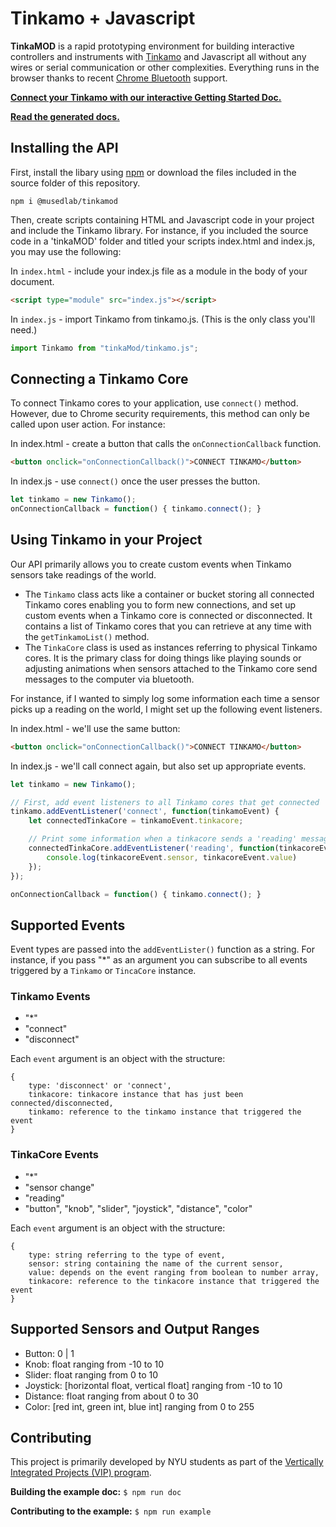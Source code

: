 # Tinkamo + Javascript
**TinkaMOD** is a rapid prototyping environment for building interactive controllers and instruments with [Tinkamo](https://tinkamo.com) and Javascript all without any wires or serial communication or other complexities. Everything runs in the browser thanks to recent [Chrome Bluetooth](https://developer.chrome.com/apps/bluetooth) support.

[**Connect your Tinkamo with our interactive Getting Started Doc.**](https://nyumusedlab.github.io/tinkaMOD/)

[**Read the generated docs.**](https://nyumusedlab.github.io/tinkaMOD/JSDoc/)

## Installing the API
First, install the libary using [npm](https://www.npmjs.com) or download the files included in the source folder of this repository.
```
npm i @musedlab/tinkamod
```

Then, create scripts containing HTML and Javascript code in your project and include the Tinkamo library. For instance, if you included the source code in a 'tinkaMOD' folder and titled your scripts index.html and index.js, you may use the following:

In `index.html` - include your index.js file as a module in the body of your document.
```html
<script type="module" src="index.js"></script>
```

In `index.js` - import Tinkamo from tinkamo.js. (This is the only class you'll need.)
```javascript
import Tinkamo from "tinkaMod/tinkamo.js";
```

## Connecting a Tinkamo Core
To connect Tinkamo cores to your application, use `connect()` method. However, due to Chrome security requirements, this method can only be called upon user action. For instance:

In index.html - create a button that calls the `onConnectionCallback` function.
```html
<button onclick="onConnectionCallback()">CONNECT TINKAMO</button>
```

In index.js - use `connect()` once the user presses the button.
```javascript
let tinkamo = new Tinkamo();
onConnectionCallback = function() { tinkamo.connect(); }
```

## Using Tinkamo in your Project
Our API primarily allows you to create custom events when Tinkamo sensors take readings of the world.
* The `Tinkamo` class acts like a container or bucket storing all connected Tinkamo cores enabling you to form new connections, and set up custom events when a Tinkamo core is connected or disconnected. It contains a list of Tinkamo cores that you can retrieve at any time with the `getTinkamoList()` method.
* The `TinkaCore` class is used as instances referring to physical Tinkamo cores. It is the primary class for doing things like playing sounds or adjusting animations when sensors attached to the Tinkamo core send messages to the computer via bluetooth.

For instance, if I wanted to simply log some information each time a sensor picks up a reading on the world, I might set up the following event listeners.

In index.html - we'll use the same button:
```html
<button onclick="onConnectionCallback()">CONNECT TINKAMO</button>
```

In index.js - we'll call connect again, but also set up appropriate events.
```javascript
let tinkamo = new Tinkamo();

// First, add event listeners to all Tinkamo cores that get connected
tinkamo.addEventListener('connect', function(tinkamoEvent) {
    let connectedTinkaCore = tinkamoEvent.tinkacore;

    // Print some information when a tinkacore sends a 'reading' message.
    connectedTinkaCore.addEventListener('reading', function(tinkacoreEvent) {
        console.log(tinkacoreEvent.sensor, tinkacoreEvent.value)
    });
});

onConnectionCallback = function() { tinkamo.connect(); }
```

## Supported Events
Event types are passed into the `addEventLister()` function as a string. For instance, if you pass "\*" as an argument you can subscribe to all events triggered by a `Tinkamo` or `TincaCore` instance.

### Tinkamo Events
* "\*"
* "connect"
* "disconnect"

Each `event` argument is an object with the structure:
```
{  
    type: 'disconnect' or 'connect',
    tinkacore: tinkacore instance that has just been connected/disconnected,
    tinkamo: reference to the tinkamo instance that triggered the event
}
```

### TinkaCore Events
* "\*"
* "sensor change"
* "reading"
* "button", "knob", "slider", "joystick", "distance", "color"

Each `event` argument is an object with the structure:
```
{
    type: string referring to the type of event,
    sensor: string containing the name of the current sensor,
    value: depends on the event ranging from boolean to number array,
    tinkacore: reference to the tinkacore instance that triggered the event
}
```

## Supported Sensors and Output Ranges
* Button: 0 | 1
* Knob: float ranging from -10 to 10
* Slider: float ranging from 0 to 10
* Joystick: [horizontal float, vertical float] ranging from -10 to 10
* Distance: float ranging from about 0 to 30
* Color: [red int, green int, blue int] ranging from 0 to 255

## Contributing
This project is primarily developed by NYU students as part of the [Vertically Integrated Projects (VIP) program](https://wp.nyu.edu/vip/).

**Building the example doc:** `$ npm run doc`

**Contributing to the example:** `$ npm run example`

